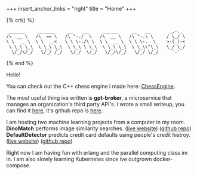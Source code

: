 +++
insert_anchor_links = "right"
title = "Home"
+++

{% crt() %}
```
 ______     ______     __    __     ______     __   __       _,-._ 
/\  __ \   /\  == \   /\ "-./  \   /\  __ \   /\ "-.\ \     / \_/ \
\ \  __ \  \ \  __<   \ \ \-./\ \  \ \  __ \  \ \ \-.  \    >-(_)-<
 \ \_\ \_\  \ \_\ \_\  \ \_\ \ \_\  \ \_\ \_\  \ \_\\"\_\   \_/ \_/
  \/_/\/_/   \/_/ /_/   \/_/  \/_/   \/_/\/_/   \/_/ \/_/     `-'  
```
{% end %}
<br/>
<p>
Hello!
</p>
<p>
You can check out the C++ chess engine i made here: <a href="https://github.com/ArmanDris/ChessEngines" target="_blank">ChessEngine</a>.
</p>
<p>
The most useful thing ive written is <b>gpt-broker</b>, a microservice that manages an organization's third party API's. I wrote a small writeup, you can find it <a href="/work/gpt-broker">here</a>, it's github repo is <a href="https://github.com/ArmanDris/gpt-broker" target="_blank">here</a>.
</p>
<p>
I am hosting two machine learning projects from a computer in my room.
<br/>
<b>DinoMatch</b> performs image similarity searches. (<a href="https://dinomatch.drismir.ca" target="_blank">live website</a>) (<a href="https://github.com/ArmanDris/DinoMatch" target="_blank">github repo</a>)
<br/>
<b>DefaultDetector</b> predicts credit card defaults using people's credit histroy. (<a href="https://defaultdetector.drismir.ca" target="_blank">live website</a>) (<a href="https://github.com/ArmanDris/DefaultDetector" target="_blank">github repo</a>)
</p>

Right now I am having fun with erlang and the parallel computing class im in. I am also slowly learning Kubernetes since ive outgrown docker-compose.
